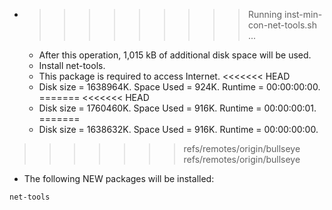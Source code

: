* >>>>>>>>> Running inst-min-con-net-tools.sh ...
  * After this operation, 1,015 kB of additional disk space will be used.
  * Install net-tools.
  * This package is required to access Internet.
<<<<<<< HEAD
  * Disk size = 1638964K. Space Used = 924K. Runtime = 00:00:00:00.
=======
<<<<<<< HEAD
  * Disk size = 1760460K. Space Used = 916K. Runtime = 00:00:00:01.
=======
  * Disk size = 1638632K. Space Used = 916K. Runtime = 00:00:00:00.
>>>>>>> refs/remotes/origin/bullseye
>>>>>>> refs/remotes/origin/bullseye
  * The following NEW packages will be installed:
  ```bash
net-tools
  ```
